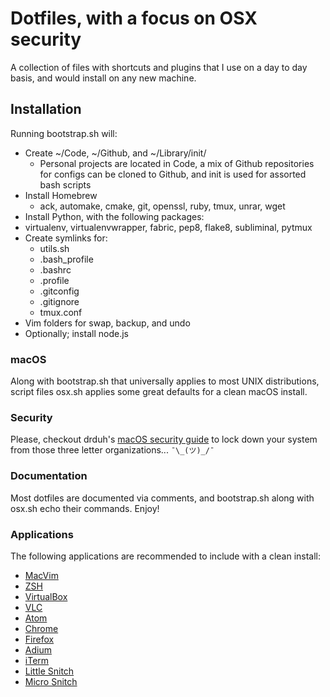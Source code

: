 # Dotfiles, with a focus on OSX security

A collection of files with shortcuts and plugins that I use on a day to day basis, and would install on any new machine.

## Installation

Running bootstrap.sh will:
- Create ~/Code, ~/Github, and ~/Library/init/
  - Personal projects are located in Code, a mix of Github repositories for configs can be cloned to Github, and init is used for assorted bash scripts
- Install Homebrew
  - ack, automake, cmake, git, openssl, ruby, tmux, unrar, wget
- Install Python, with the following packages:
 - virtualenv, virtualenvwrapper, fabric, pep8, flake8, subliminal, pytmux
- Create symlinks for:
  - utils.sh
  - .bash_profile
  - .bashrc
  - .profile
  - .gitconfig
  - .gitignore
  - tmux.conf
- Vim folders for swap, backup, and undo
- Optionally; install node.js

### macOS

Along with bootstrap.sh that universally applies to most UNIX distributions, script files osx.sh applies some great defaults for a clean macOS install.

### Security

Please, checkout drduh's [macOS security guide](https://github.com/drduh/macOS-Security-and-Privacy-Guide) to lock down your system from those three letter organizations...  ``` ¯\_(ツ)_/¯ ```

### Documentation

Most dotfiles are documented via comments, and bootstrap.sh along with osx.sh echo their commands. Enjoy!

### Applications

The following applications are recommended to include with a clean install:

- [MacVim](https://github.com/macvim-dev/macvim)
- [ZSH](https://github.com/robbyrussell/oh-my-zsh/wiki/Installing-ZSH)
- [VirtualBox](https://www.virtualbox.org/wiki/Downloads)
- [VLC](http://www.videolan.org/vlc/index.html)
- [Atom](https://atom.io/)
- [Chrome](https://www.google.com/chrome/browser/desktop/index.html?brand=CHBD&gclid=CjwKEAiAmdXBBRD0hZCVkYHTl20SJACWsZj9W1UsnOAkQUHgjPlY3GoWlen8B4C1M_JwdZHmg3QcyBoCL7zw_wcB)
- [Firefox](https://www.mozilla.org/en-US/firefox/new/?gclid=CjwKEAiAmdXBBRD0hZCVkYHTl20SJACWsZj9bcBXknE3i77C00gd1cx28dAAF9wFFous_lXxso1N-RoCd2_w_wcB&utm_campaign=Firefox-Brand-US-GGL-Exact&utm_medium=paidsearch&utm_source=google&utm_term=%23firefox)
- [Adium](https://beta.adium.im/)
- [iTerm](https://www.iterm2.com/)
- [Little Snitch](https://www.obdev.at/products/littlesnitch/index.html)
- [Micro Snitch](https://www.obdev.at/products/microsnitch/index.html)
